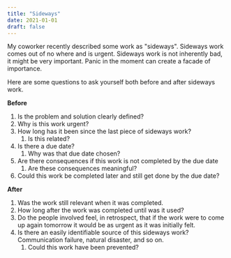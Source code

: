 ```yaml
---
title: "Sideways"
date: 2021-01-01
draft: false
---
```


My coworker recently described some work as "sideways". Sideways work comes out of no where and is urgent. Sideways work is not inherently bad, it might be very important. Panic in the moment can create a facade of importance.

Here are some questions to ask yourself both before and after sideways work.

**Before**
1. Is the problem and solution clearly defined?
2. Why is this work urgent?
3. How long has it been since the last piece of sideways work?
    1. Is this related?
4. Is there a due date?
    1. Why was that due date chosen?
5. Are there consequences if this work is not completed by the due date
    1. Are these consequences meaningful?
6. Could this work be completed later and still get done by the due date?

**After**
1. Was the work still relevant when it was completed.
2. How long after the work was completed until was it used?
3. Do the people involved feel, in retrospect, that if the work were to come up again tomorrow it would be as urgent as it was initially felt.
4. Is there an easily identifiable source of this sideways work? Communication failure, natural disaster, and so on.
    1.  Could this work have been prevented?
